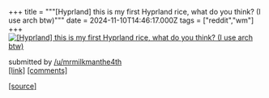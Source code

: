 +++
title = """[Hyprland] this is my first Hyprland rice, what do you think? (I use arch btw)"""
date = 2024-11-10T14:46:17.000Z
tags = ["reddit","wm"]
+++
[![[Hyprland] this is my first Hyprland rice, what do you think? (I use arch btw)](https://b.thumbs.redditmedia.com/z9cxGySEIgMxT6tssV1qVbqeqqoklse-20yjO7gX-wk.jpg "[Hyprland] this is my first Hyprland rice, what do you think? (I use arch btw)")](https://www.reddit.com/r/unixporn/comments/1go27ef/hyprland_this_is_my_first_hyprland_rice_what_do/)

submitted by [/u/mrmilkmanthe4th](https://www.reddit.com/user/mrmilkmanthe4th)  
[\[link\]](https://www.reddit.com/gallery/1go27ef) [\[comments\]](https://www.reddit.com/r/unixporn/comments/1go27ef/hyprland_this_is_my_first_hyprland_rice_what_do/)

[[source]](https://www.reddit.com/r/unixporn/comments/1go27ef/hyprland_this_is_my_first_hyprland_rice_what_do/)
